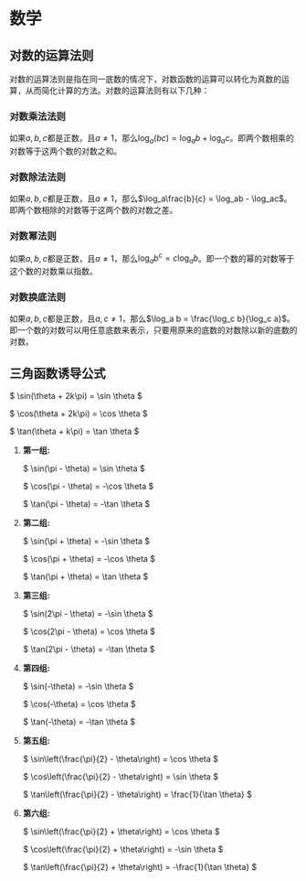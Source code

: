 # 数学

## 对数的运算法则

对数的运算法则是指在同一底数的情况下，对数函数的运算可以转化为真数的运算，从而简化计算的方法。对数的运算法则有以下几种：

### 对数乘法法则

如果$a, b, c$都是正数，且$a \neq 1$，那么$\log_a(bc) = \log_ab + \log_ac$。即两个数相乘的对数等于这两个数的对数之和。

### 对数除法法则

如果$a, b, c$都是正数，且$a \neq 1$，那么$\log_a\frac{b}{c} = \log_ab - \log_ac$。即两个数相除的对数等于这两个数的对数之差。

### 对数幂法则

如果$a, b, c$都是正数，且$a \neq 1$，那么$\log_a b^c = c \log_ab$。即一个数的幂的对数等于这个数的对数乘以指数。

### 对数换底法则

如果$a, b, c$都是正数，且$a, c \neq 1$，那么$\log_a b = \frac{\log_c b}{\log_c a}$。即一个数的对数可以用任意底数来表示，只要用原来的底数的对数除以新的底数的对数。

## 三角函数诱导公式

$ \sin(\theta + 2k\pi) = \sin \theta $

$ \cos(\theta + 2k\pi) = \cos \theta $

$ \tan(\theta + k\pi) = \tan \theta $

1. **第一组:**

   $ \sin(\pi - \theta) = \sin \theta $

   $ \cos(\pi - \theta) = -\cos \theta $

   $ \tan(\pi - \theta) = -\tan \theta $

2. **第二组:**

   $ \sin(\pi + \theta) = -\sin \theta $

   $ \cos(\pi + \theta) = -\cos \theta $

   $ \tan(\pi + \theta) = \tan \theta $

3. **第三组:**

   $ \sin(2\pi - \theta) = -\sin \theta $

   $ \cos(2\pi - \theta) = \cos \theta $

   $ \tan(2\pi - \theta) = -\tan \theta $

4. **第四组:**

   $ \sin(-\theta) = -\sin \theta $

   $ \cos(-\theta) = \cos \theta $

   $ \tan(-\theta) = -\tan \theta $

5. **第五组:**

   $ \sin\left(\frac{\pi}{2} - \theta\right) = \cos \theta $

   $ \cos\left(\frac{\pi}{2} - \theta\right) = \sin \theta $

   $ \tan\left(\frac{\pi}{2} - \theta\right) = \frac{1}{\tan \theta} $

6. **第六组:**

   $ \sin\left(\frac{\pi}{2} + \theta\right) = \cos \theta $

   $ \cos\left(\frac{\pi}{2} + \theta\right) = -\sin \theta $

   $ \tan\left(\frac{\pi}{2} + \theta\right) = -\frac{1}{\tan \theta} $